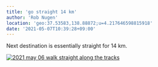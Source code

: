 ```yaml
---
title: 'go straight 14 km'
author: 'Rob Nugen'
location: 'geo:37.53583,138.88872;u=4.217646598815918'
date: '2021-05-07T10:39:28+09:00'
---
```



Next destination is essentially straight for 14 km.

[![2021 may 06 walk straight along the tracks](//b.robnugen.com/quests/walk-to-niigata/2021/en_route/day-22/thumbs/2021_may_06_walk_straight_along_the_tracks.jpeg)](//b.robnugen.com/quests/walk-to-niigata/2021/en_route/day-22/2021_may_06_walk_straight_along_the_tracks.jpeg)          

